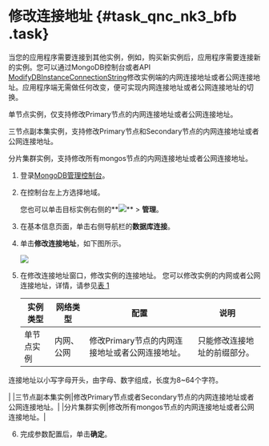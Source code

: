 # 修改连接地址 {#task_qnc_nk3_bfb .task}

当您的应用程序需要连接到其他实例，例如，购买新实例后，应用程序需要连接新的实例。您可以通过MongoDB控制台或者API [ModifyDBInstanceConnectionString](../../../../intl.zh-CN/API参考/API参考/ModifyDBInstanceConnectionString.md#)修改实例端的内网连接地址或者公网连接地址。应用程序端无需做任何改变，便可实现内网连接地址或者公网连接地址的切换。

单节点实例，仅支持修改Primary节点的内网连接地址或者公网连接地址。

三节点副本集实例，支持修改Primary节点和Secondary节点的内网连接地址或者公网连接地址。

分片集群实例，支持修改所有mongos节点的内网连接地址或者公网连接地址。

1.  登录[MongoDB管理控制台](https://mongodb.console.aliyun.com/#/mongodb/list)。 
2.  在控制台左上方选择地域。 

    您也可以单击目标实例右侧的**![](http://static-aliyun-doc.oss-cn-hangzhou.aliyuncs.com/assets/img/18639/153654786610249_zh-CN.png)** \> **管理**。

3.  在基本信息页面，单击右侧导航栏的**数据库连接**。 
4.  单击**修改连接地址**，如下图所示。 

    ![](http://static-aliyun-doc.oss-cn-hangzhou.aliyuncs.com/assets/img/21079/153654786611503_zh-CN.png)

5.  在修改连接地址窗口，修改实例的连接地址。 您可以修改实例的内网或者公网连接地址，详情，请参见[表 1](#table_epd_gwj_bfb) 

    |实例类型|网络类型|配置|说明|
    |----|----|--|--|
    |单节点实例|内网、公网|修改Primary节点的内网连接地址或者公网连接地址。| 只能修改连接地址的前缀部分。

 连接地址以小写字母开头，由字母、数字组成，长度为8~64个字符。

 |
    |三节点副本集实例|修改Primary节点或者Secondary节点的内网连接地址或者公网连接地址。|
    |分片集群实例|修改所有mongos节点的内网连接地址或者公网连接地址。|

6.  完成参数配置后，单击**确定**。 

